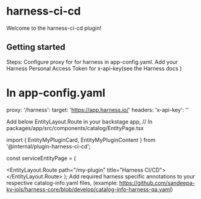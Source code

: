 # harness-ci-cd

Welcome to the harness-ci-cd plugin!


## Getting started

Steps:
Configure proxy for for harness in app-config.yaml. Add your Harness Personal Access Token for x-api-key(see the Harness docs )
# In app-config.yaml

proxy:
  '/harness':
    target: 'https://app.harness.io/'
    headers:
        'x-api-key': '' 
 
Add below EntityLayout.Route in your backstage app,
// In packages/app/src/components/catalog/EntityPage.tsx

import { EntityMyPluginCard, EntityMyPluginContent } from '@internal/plugin-harness-ci-cd';

const serviceEntityPage = (

 <EntityLayout.Route path="/my-plugin" title="Harness CI/CD">
      <EntityMyPluginContent />
    </EntityLayout.Route>
);
Add required harness specific annotations to your respective catalog-info.yaml files, (example: https://github.com/sandeepa-kv-jois/harness-core/blob/develop/catalog-info-harness-qa.yaml)

